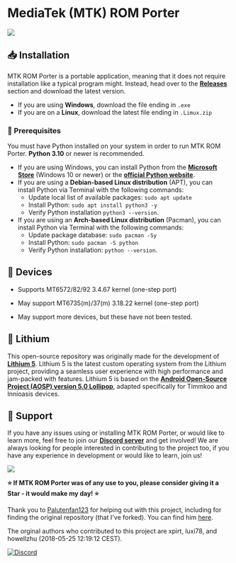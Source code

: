 # MediaTek (MTK) ROM Porter

[<img src="https://github.com/user-attachments/assets/9a97cd0d-39f7-45d0-a56b-7e44221b8e87">](https://discord.gg/3zbfaTNN7V)

## 📥 Installation

MTK ROM Porter is a portable application, meaning that it does not require installation like a typical program might. Instead, head over to the **[Releases](https://github.com/NoahDomingues/MTK-ROM-Porter/releases)** section and download the latest version.

- If you are using **Windows**, download the file ending in `.exe`
- If you are on a **Linux**, download the latest file ending in `.Limux.zip`

### 🔑 Prerequisites

You must have Python installed on your system in order to run MTK ROM Porter. **Python 3.10** or newer is recommended.

- If you are using Windows, you can install Python from the **[Microsoft Store](https://apps.microsoft.com/detail/9nrwmjp3717k?launch=true&mode=full&hl=en-US&gl=GB)** (Windows 10 or newer) or the **[official Python website](https://www.python.org/downloads/)**.
- If you are using a **Debian-based Linux distribution** (APT), you can install Python via Terminal with the following commands:
  - Update local list of available packages: `sudo apt update`
  - Install Python: `sudo apt install python3 -y`
  - Verify Python installation `python3 --version`.
- If you are using an **Arch-based Linux distribution** (Pacman), you can install Python via Terminal with the following commands:
  - Update package database: `sudo pacman -Sy`
  - Install Python: `sudo pacman -S python`
  - Verify Python installation: `python --version`.

## 📱 Devices

- Supports MT6572/82/92 3.4.67 kernel (one-step port)

- May support MT6735(m)/37(m) 3.18.22 kernel (one-step port)

- May support more devices, but these have not been tested.

## 🧪 Lithium

This open-source repository was originally made for the development of **[Lithium 5](https://lithium.timmkoo.de)**. Lithium 5 is the latest custom operating system from the Lithium project, providing a seamless user experience with high performance and jam-packed with features. Lithium 5 is based on the **[Android Open-Source Project (AOSP) version 5.0 Lollipop](https://developer.android.com/about/versions/lollipop)**, adapted specifically for Timmkoo and Innioasis devices.

## 🤝 Support

If you have any issues using or installing MTK ROM Porter, or would like to learn more, feel free to join our **[Discord server](https://discord.gg/3zbfaTNN7V)** and get involved! We are always looking for people interested in contributing to the project too, if you have any experience in development or would like to learn, join us!

[<img src="https://github.com/user-attachments/assets/f61046f5-1dc5-4b0c-87f8-4a94d6cbac96">](https://discord.gg/3zbfaTNN7V)

**⭐ If MTK ROM Porter was of any use to you, please consider giving it a Star - it would make my day! ⭐**

Thank you to [Palutenfan123](https://github.com/timmkoo) for helping out with this project, including for finding the original repository (that I've forked). You can find him [here](https://github.com/timmkoo).

The orginal authors who contributed to this project are xpirt, luxi78, and howellzhu (2018-05-25 12:19:12 CEST).

[![Discord](https://img.shields.io/badge/Discord-%235865F2.svg?style=for-the-badge&logo=discord&logoColor=white)](https://discord.gg/3zbfaTNN7V)
